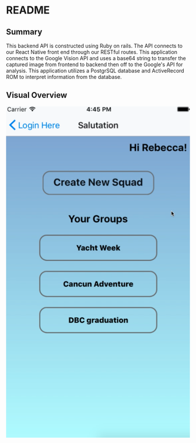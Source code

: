 # README
## Summary
This backend API is constructed using Ruby on rails. The API connects to our React Native front end through our RESTful routes. This application connects to the Google Vision API and uses a base64 string to transfer the captured image from frontend to backend then off to the Google's API for analysis. This application utilizes a PostgrSQL database and ActiveRecord ROM to interpret information from the database.

## Visual Overview
![SplittR](https://github.com/SplittR/splittr-frontend/blob/master/photo1.png "SplittR")
